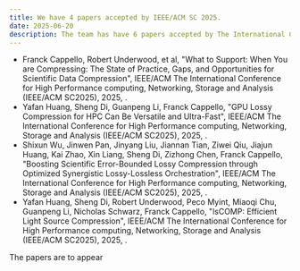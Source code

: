 ```yaml
---
title: We have 4 papers accepted by IEEE/ACM SC 2025.
date: 2025-06-20
description: The team has have 6 papers accepted by The International Conference for High Performance Computing, Networking, Storage, and Analysis 2025.
---
```


+ Franck Cappello, Robert Underwood, et al, "What to Support: When You are Compressing: The State of Practice, Gaps, and Opportunities for Scientific Data Compression", IEEE/ACM The International Conference for High Performance computing, Networking, Storage and Analysis (IEEE/ACM SC2025), 2025, .
+ Yafan Huang, Sheng Di, Guanpeng Li, Franck Cappello, "GPU Lossy Compression for HPC Can Be Versatile and Ultra-Fast", IEEE/ACM The International Conference for High Performance computing, Networking, Storage and Analysis (IEEE/ACM SC2025), 2025, .
+ Shixun Wu, Jinwen Pan, Jinyang Liu, Jiannan Tian, Ziwei Qiu, Jiajun Huang, Kai Zhao, Xin Liang, Sheng Di, Zizhong Chen, Franck Cappello, "Boosting Scientific Error-Bounded Lossy Compression through Optimized Synergistic Lossy-Lossless Orchestration", IEEE/ACM The International Conference for High Performance computing, Networking, Storage and Analysis (IEEE/ACM SC2025), 2025, .
+ Yafan Huang, Sheng Di, Robert Underwood, Peco Myint, Miaoqi Chu, Guanpeng Li, Nicholas Schwarz, Franck Cappello, "lsCOMP: Efficient Light Source Compression", IEEE/ACM The International Conference for High Performance computing, Networking, Storage and Analysis (IEEE/ACM SC2025), 2025, .

The papers are to appear
